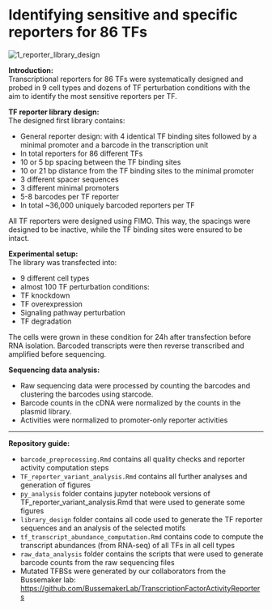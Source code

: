 # Identifying sensitive and specific reporters for 86 TFs
![1_reporter_library_design](https://github.com/mtrauernicht/SuRE_TF/assets/57003758/da5f67fe-06a4-4adb-99e1-071462f4fedd)

**Introduction:**\
Transcriptional reporters for 86 TFs were systematically designed and probed in 9 cell types and dozens of TF perturbation conditions with the aim to identify the most sensitive reporters per TF.

**TF reporter library design:**\
The designed first library contains:
- General reporter design: with 4 identical TF binding sites followed by a minimal promoter and a barcode in the transcription unit
- In total reporters for 86 different TFs
- 10 or 5 bp spacing between the TF binding sites
- 10 or 21 bp distance from the TF binding sites to the minimal promoter
- 3 different spacer sequences
- 3 different minimal promoters
- 5-8 barcodes per TF reporter
- In total ~36,000 uniquely barcoded reporters per TF

All TF reporters were designed using FIMO. This way, the spacings were designed to be inactive, while the TF binding sites were ensured to be intact.

**Experimental setup:**\
The library was transfected into:
- 9 different cell types
- almost 100 TF perturbation conditions:
- TF knockdown
- TF overexpression
- Signaling pathway perturbation
- TF degradation

The cells were grown in these condition for 24h after transfection before RNA isolation. Barcoded transcripts were then reverse transcribed and amplified before sequencing.

**Sequencing data analysis:**
- Raw sequencing data were processed by counting the barcodes and clustering the barcodes using starcode.
- Barcode counts in the cDNA were normalized by the counts in the plasmid library.
- Activities were normalized to promoter-only reporter activities

---
**Repository guide:**
- ```barcode_preprocessing.Rmd``` contains all quality checks and reporter activity computation steps
- ```TF_reporter_variant_analysis.Rmd``` contains all further analyses and generation of figures
- ```py_analysis``` folder contains jupyter notebook versions of TF_reporter_variant_analysis.Rmd that were used to generate some figures
- ```library_design``` folder contains all code used to generate the TF reporter sequences and an analysis of the selected motifs
- ```tf_transcript_abundance_computation.Rmd``` contains code to compute the transcript abundances (from RNA-seq) of all TFs in all cell types
- ```raw_data_analysis``` folder contains the scripts that were used to generate barcode counts from the raw sequencing files
- Mutated TFBSs were generated by our collaborators from the Bussemaker lab: https://github.com/BussemakerLab/TranscriptionFactorActivityReporters
